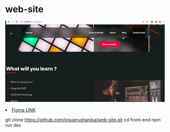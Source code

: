 # web-site

![Wesite](<Screenshot from 2023-08-07 00-59-56.png>)

 <li><a href="https://www.figma.com/file/wy22TBPVbKLedUWMG6NZjK/Responsive-Homepage?type=design&node-id=0-1&mode=design&t=X2gxbHDI4614vF2z-0">Figma LINK</a></li>

git clone https://github.com/josuerushanika/web-site.git
cd front-end
npm run dev

